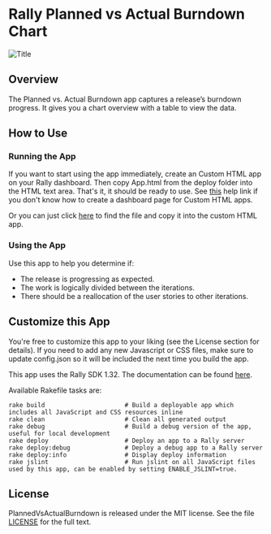 Rally Planned vs Actual Burndown Chart
======================

![Title](https://raw.github.com/RallyApps/PlannedVsActualBurndown/master/screenshots/title-screenshot.png)

## Overview

The Planned vs. Actual Burndown app captures a release’s burndown progress. It gives you a chart overview with a table to view the data. 

## How to Use

### Running the App

If you want to start using the app immediately, create an Custom HTML app on your Rally dashboard. Then copy App.html from the deploy folder into the HTML text area. That's it, it should be ready to use. See [this](http://www.rallydev.com/help/use_apps#create) help link if you don't know how to create a dashboard page for Custom HTML apps.

Or you can just click [here](https://raw.github.com/RallyApps/PlannedVsActualBurndown/master/deploy/App.html) to find the file and copy it into the custom HTML app.

### Using the App

Use this app to help you determine if:

* The release is progressing as expected.
* The work is logically divided between the iterations.
* There should be a reallocation of the user stories to other iterations.

## Customize this App

You're free to customize this app to your liking (see the License section for details). If you need to add any new Javascript or CSS files, make sure to update config.json so it will be included the next time you build the app.

This app uses the Rally SDK 1.32. The documentation can be found [here](http://developer.rallydev.com/help/app-sdk).

Available Rakefile tasks are:

    rake build                      # Build a deployable app which includes all JavaScript and CSS resources inline
    rake clean                      # Clean all generated output
    rake debug                      # Build a debug version of the app, useful for local development
    rake deploy                     # Deploy an app to a Rally server
    rake deploy:debug               # Deploy a debug app to a Rally server
    rake deploy:info                # Display deploy information
    rake jslint                     # Run jslint on all JavaScript files used by this app, can be enabled by setting ENABLE_JSLINT=true.

## License

PlannedVsActualBurndown is released under the MIT license.  See the file [LICENSE](https://raw.github.com/RallyApps/PlannedVsActualBurndown/master/LICENSE) for the full text.
